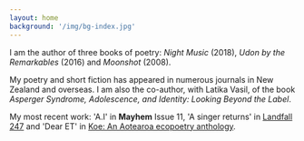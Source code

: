 ```yaml
---
layout: home
background: '/img/bg-index.jpg'
---
```

I am the author of three books of poetry: _Night Music_ (2018), _Udon by the Remarkables_ (2016) and _Moonshot_ (2008).

My poetry and short fiction has appeared in numerous journals in New Zealand and overseas. I am also the co-author, with Latika Vasil, of the book _Asperger Syndrome, Adolescence, and Identity: Looking Beyond the Label_.

My most recent work: 'A.I' in <b>Mayhem</b> Issue 11, 'A singer returns' in <a href="https://www.otago.ac.nz/press/books/landfall-247-spring-2024">Landfall 247</a> and 'Dear ET' in <a href="https://www.otago.ac.nz/press/books/koe-an-aotearoa-ecopoetry-anthology">Koe: An Aotearoa ecopoetry anthology</a>.
